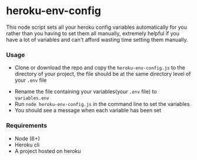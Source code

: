 # heroku-env-config
This node script sets all your heroku config variables automatically for you rather than you having to set them all manually, extremely helpful if you have a lot of variables and can't afford wasting time setting them manually.

### Usage
* Clone or download the repo and copy the `heroku-env-config.js` to the directory of your project, the file should be at the same directory level of your `.env` file
- Rename the file containing your variables(your `.env` file) to `variables.env`
- Run `node heroku-env-config.js` in the command line to set the variables
- You should see a message when each variable has been set

### Requirements
* Node (6+)
* Heroku cli
* A project hosted on heroku
